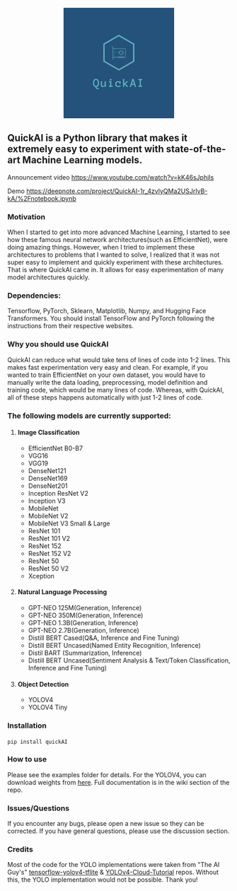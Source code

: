 <p align="center">
  <img src="https://raw.githubusercontent.com/geekjr/quickai/main/assets/quickai.png" alt="QuickAI logo"/>
</p>

## QuickAI is a Python library that makes it extremely easy to experiment with state-of-the-art Machine Learning models.

Announcement video
https://www.youtube.com/watch?v=kK46sJphjIs

Demo https://deepnote.com/project/QuickAI-1r_4zvlyQMa2USJrIvB-kA/%2Fnotebook.ipynb

### Motivation

When I started to get into more advanced Machine Learning, I started to see how these famous neural network
architectures(such as EfficientNet), were doing amazing things. However, when I tried to implement these architectures
to problems that I wanted to solve, I realized that it was not super easy to implement and quickly experiment with these
architectures. That is where QuickAI came in. It allows for easy experimentation of many model architectures quickly.

### Dependencies:

Tensorflow, PyTorch, Sklearn, Matplotlib, Numpy, and Hugging Face Transformers. You should install TensorFlow and PyTorch following the instructions from their respective websites.

### Why you should use QuickAI

QuickAI can reduce what would take tens of lines of code into 1-2 lines. This makes fast experimentation very easy and
clean. For example, if you wanted to train EfficientNet on your own dataset, you would have to manually write the data
loading, preprocessing, model definition and training code, which would be many lines of code. Whereas, with QuickAI,
all of these steps happens automatically with just 1-2 lines of code.

### The following models are currently supported:

1. #### Image Classification
   - EfficientNet B0-B7
   - VGG16
   - VGG19
   - DenseNet121
   - DenseNet169
   - DenseNet201
   - Inception ResNet V2
   - Inception V3
   - MobileNet
   - MobileNet V2
   - MobileNet V3 Small & Large
   - ResNet 101
   - ResNet 101 V2
   - ResNet 152
   - ResNet 152 V2
   - ResNet 50
   - ResNet 50 V2
   - Xception
2. #### Natural Language Processing

   - GPT-NEO 125M(Generation, Inference)
   - GPT-NEO 350M(Generation, Inference)
   - GPT-NEO 1.3B(Generation, Inference)
   - GPT-NEO 2.7B(Generation, Inference)
   - Distill BERT Cased(Q&A, Inference and Fine Tuning)
   - Distill BERT Uncased(Named Entity Recognition, Inference)
   - Distil BART (Summarization, Inference)
   - Distill BERT Uncased(Sentiment Analysis & Text/Token Classification, Inference and Fine Tuning)

3. #### Object Detection
   - YOLOV4
   - YOLOV4 Tiny

### Installation

`pip install quickAI`

### How to use

Please see the examples folder for details. For the YOLOV4, you can download weights from [here](https://github.com/geekjr/quickai/releases/download/1.3.0/checkpoints.zip). Full documentation is in the wiki section of the repo.

### Issues/Questions

If you encounter any bugs, please open a new issue so they can be corrected. If you have general questions, please use the discussion section.

### Credits

Most of the code for the YOLO implementations were taken from "The AI Guy's" [tensorflow-yolov4-tflite](https://github.com/theAIGuysCode/tensorflow-yolov4-tflite) & [YOLOv4-Cloud-Tutorial](https://github.com/theAIGuysCode/YOLOv4-Cloud-Tutorial) repos. Without this, the YOLO implementation would not be possible. Thank you!
